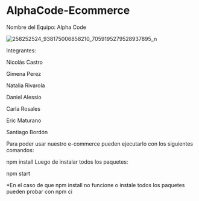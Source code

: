 # AlphaCode-Ecommerce

Nombre del Equipo: Alpha Code

![258252524_938175006858210_7059195279528937895_n](https://github.com/CodeSystem2022/AlphaCode-Ecommerce/assets/113069134/4602a716-3db8-457c-ad93-2d779ae10dee)

Integrantes:

Nicolás Castro

Gimena Perez

Natalia Rivarola

Daniel Alessio

Carla Rosales

Eric Maturano

Santiago Bordón


Para poder usar nuestro e-commerce pueden ejecutarlo con los siguientes comandos:

npm install
Luego de instalar todos los paquetes:

npm start

*En el caso de que npm install no funcione o instale todos los paquetes pueden probar con npm ci
